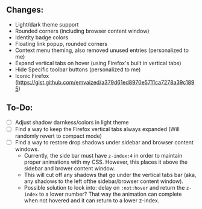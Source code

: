 ## Changes:
- Light/dark theme support
- Rounded corners (including browser content window)
- Identity badge colors
- Floating link popup, rounded corners
- Context menu theming, also removed unused entries (personalized to me)
- Expand vertical tabs on hover (using Firefox's built in vertical tabs)
- Hide Specific toolbar buttons (personalized to me)
- Iconic Firefox (https://gist.github.com/emvaized/a379d61ed8970e5711ca7278a39c1895)


## To-Do:
- [ ] Adjust shadow darnkess/colors in light theme
- [ ] Find a way to keep the Firefox vertical tabs always expanded (Will randomly revert to compact mode)
- [ ] Find a way to restore drop shadows under sidebar and browser content windows.
  - Currently, the side bar must have `z-index:4` in order to maintain proper animations with my CSS. However, this places it above the sidebar and brower content window.
  - This will cut off any shadows that go under the vertical tabs bar (aka, any shadows to the left ofthe sidebar/browser content window).
  - Possible solution to look into: delay on `:not:hover` and return the `z-index` to a lower number? That way the animation can complete when not hovered and it can return to a lower z-index.
